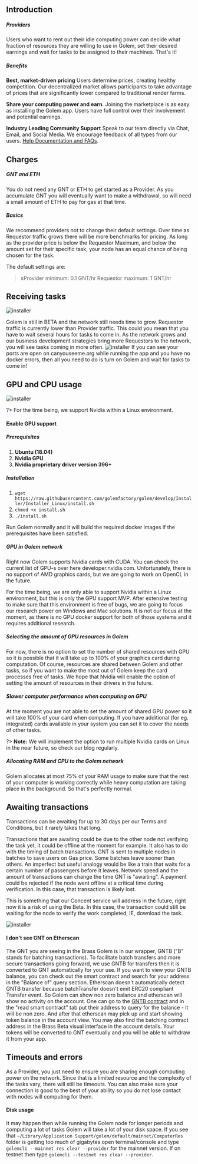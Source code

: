 ## Introduction

##### Providers
Users who want to rent out their idle computing power can decide what fraction of resources they are willing to use in Golem, set their desired earnings and wait for tasks to be assigned to their machines. That's it!

##### Benefits
**Best, market-driven pricing** Users determine prices, creating healthy competition. Our decentralized market allows participants to take advantage of prices that are significantly lower compared to traditional render farms.

**Share your computing power and earn**. Joining the marketplace is as easy as installing the Golem app. Users have full control over their involvement and potential earnings.

**Industry Leading Community Support**
Speak to our team directly via Chat, Email, and Social Media. We encourage feedback of all types from our users. [Help Documentation and FAQs](/Products/Brass-Beta/Understanding-Beta).


## Charges

##### GNT and ETH 
You do not need any GNT or ETH to get started as a Provider. As you accumulate GNT you will eventually want to make a withdrawal, so will need a small amount of ETH to pay for gas at that time.

##### Basics
We recommend providers not to change their default settings. Over time as Requestor traffic grows there will be more benchmarks for pricing. As long as the provider price is below the Requestor Maximum, and below the amount set for their specific task, your node has an equal chance of being chosen for the task.

The default settings are:

> sProvider minimum: 0.1 GNT/hr Requestor maximum: 1 GNT/hr

##  Receiving tasks
![installer](/img/usage/settings_view_price.jpg) 

Golem is still in BETA and the network still needs time to grow. Requestor traffic is currently lower than Provider traffic. This could you mean that you have to wait several hours for tasks to come in. As the network grows and our business development strategies bring more Requestors to the network, you will see tasks coming in more often. 
![installer](/img/usage/canyouseeme.jpg) 
If you can see your ports are open on canyouseeme.org while running the app and you have no docker errors, then all you need to do is turn on Golem and wait for tasks to come in!


##  GPU and CPU usage
![installer](/img/usage/CPU_GPU.jpg) 

?> For the time being, we support Nvidia within a Linux environment. 

#### Enable GPU support

##### Prerequisites

1. **Ubuntu (18.04)**
2. **Nvidia GPU**
3. **Nvidia proprietary driver version 396+**

##### Installation

1. `wget https://raw.githubusercontent.com/golemfactory/golem/develop/Installer/Installer_Linux/install.sh`
2. `chmod +x install.sh`
3. `./install.sh`

Run Golem normally and it will build the required docker images if the prerequisites have been satisfied.

##### GPU in Golem network
Right now Golem supports Nvidia cards with CUDA. You can check the current list of GPU-s over here developer.nvidia.com. Unfortunately, there is no support of AMD graphics cards, but we are going to work on OpenCL in the future.

For the time being, we are only able to support Nvidia within a Linux environment, but this is only the GPU support MVP. After extensive testing to make sure that this environment is free of bugs, we are going to focus our research power on Windows and Mac solutions. It is not our focus at the moment, as there is no GPU docker support for both of those systems and it requires additional research.

##### Selecting the amount of GPU resources in Golem
For now, there is no option to set the number of shared resources with GPU so it is possible that it will take up to 100% of your graphics card during computation. Of course, resources are shared between Golem and other tasks, so if you want to make the most out of Golem keep the card processes free of tasks. We hope that Nvidia will enable the option of setting the amount of resources in their drivers in the future.

##### Slower computer performance when computing on GPU
At the moment you are not able to set the amount of shared GPU power so it will take 100% of your card when computing. If you have additional (for eg. integrated) cards available in your system you can set it to cover the needs of other tasks.

?> **Note:**
We will implement the option to run multiple Nvidia cards on Linux in the near future, so check our blog regularly.

##### Allocating RAM and CPU to the Golem network
Golem allocates at most 75% of your RAM usage to make sure that the rest of your computer is working correctly while heavy computation are taking place in the background. So that's perfectly normal.


## Awaiting transactions 
Transactions can be awaiting for up to 30 days per our Terms and Conditions, but it rarely takes that long. 

Transactions that are awaiting could be due to the other node not verifying the task yet, it could be offline at the moment for example. It also has to do with the timing of batch transactions. GNT is sent to multiple nodes in batches to save users on Gas price. Some batches leave sooner than others. An imperfect but useful analogy would be like a train that waits for a certain number of passengers before it leaves. Network speed and the amount of transactions can change the time GNT is "awaiting". A payment could be rejected if the node went offline at a critical time during verification. In this case, that transaction is likely lost. 

This is something that our Concent service will address in the future, right now it is a risk of using the Beta. In this case, the transaction could still be waiting for the node to verify the work completed, IE, download the task.

![installer](/img/usage/hiostory_view_timeout.jpg)

#### I don't see GNT on Etherscan

The GNT you are seeing in the Brass Golem is in our wrapper, GNTB ("B" stands for batching transactions). To facilitate batch transfers and more secure transactions going forward, we use GNTB for transfers then it is converted to GNT automatically for your use. If you want to view your GNTB balance, you can check out the smart contract and search for your address in the "Balance of" query section. Etherscan doesn't automatically detect GNTB transfer because batchTransfer doesn't emit ERC20 compliant Transfer event. So Golem can show non zero balance and etherscan will show no activity on the account. One can go to the [GNTB contract](https://etherscan.io/token/0xa7dfb33234098c66fde44907e918dad70a3f211c#readContract) and in the "read smart contract" tab put their address to query for the balance - it will be non zero. And after that etherscan may pick up and start showing token balance in the account view.
You may also find the batching contract address in the Brass Beta visual interface in the account details. 
Your tokens will be converted to GNT eventually and you will be able to withdraw it from your app.


## Timeouts and errors

As a Provider, you just need to ensure you are sharing enough computing power on the network. Since that is a limited resource and the complexity of the tasks vary, there will still be timeouts. You can also make sure your connection is good to the best of your ability so you do not lose contact with nodes will computing for them.

#### Disk usage

It may happen then while running the Golem node for longer periods and computing a lot of tasks Golem will take a lot of your disk space. If you see that `~/Library/Application Support/golem/default/mainnet/ComputerRes` folder is getting too much of gigabytes open terminal/console and type `golemcli --mainnet res clear --provider` for the mainnet version. If on testnet then type `golemcli --testnet res clear --provider`. 








